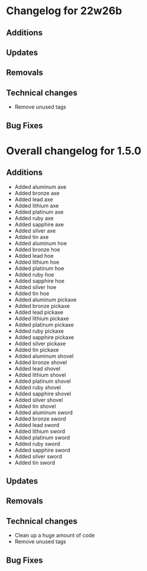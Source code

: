 # Changelog for 22w26b

## Additions

## Updates

## Removals

## Technical changes

- Remove unused tags

## Bug Fixes

# Overall changelog for 1.5.0

## Additions

- Added aluminum axe
- Added bronze axe
- Added lead axe
- Added lithium axe
- Added platinum axe
- Added ruby axe
- Added sapphire axe
- Added silver axe
- Added tin axe
- Added aluminum hoe
- Added bronze hoe
- Added lead hoe
- Added lithium hoe
- Added platinum hoe
- Added ruby hoe
- Added sapphire hoe
- Added silver hoe
- Added tin hoe
- Added aluminum pickaxe
- Added bronze pickaxe
- Added lead pickaxe
- Added lithium pickaxe
- Added platinum pickaxe
- Added ruby pickaxe
- Added sapphire pickaxe
- Added silver pickaxe
- Added tin pickaxe
- Added aluminum shovel
- Added bronze shovel
- Added lead shovel
- Added lithium shovel
- Added platinum shovel
- Added ruby shovel
- Added sapphire shovel
- Added silver shovel
- Added tin shovel
- Added aluminum sword
- Added bronze sword
- Added lead sword
- Added lithium sword
- Added platinum sword
- Added ruby sword
- Added sapphire sword
- Added silver sword
- Added tin sword

## Updates

## Removals

## Technical changes

- Clean up a huge amount of code
- Remove unused tags

## Bug Fixes
